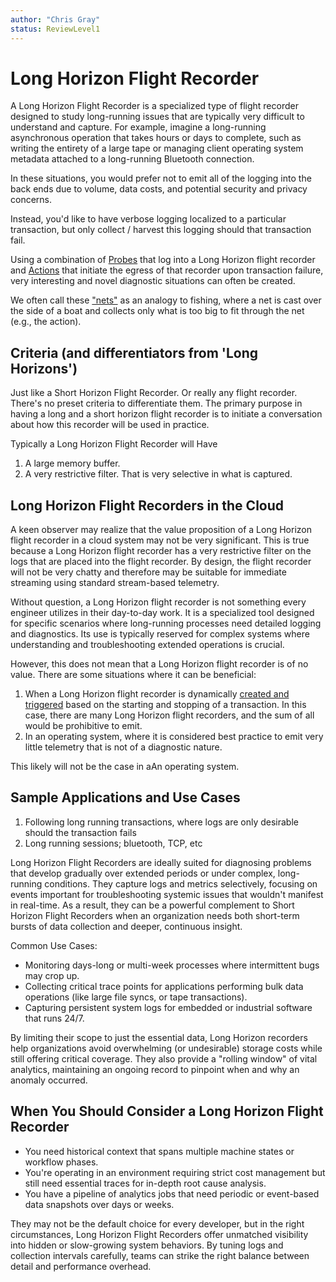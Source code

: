 ```yaml
---
author: "Chris Gray"
status: ReviewLevel1
---
```


# Long Horizon Flight Recorder

A Long Horizon Flight Recorder is a specialized type of flight recorder designed
to study long-running issues that are typically very difficult to understand and
capture. For example, imagine a long-running asynchronous operation that takes
hours or days to complete, such as writing the entirety of a large tape or
managing client operating system metadata attached to a long-running Bluetooth
connection.

In these situations, you would prefer not to emit all of the logging into the
back ends due to volume, data costs, and potential security and privacy
concerns.

Instead, you'd like to have verbose logging localized to a particular
transaction, but only collect / harvest this logging should that transaction
fail.

Using a combination of [Probes](./Architecture.Probes.Overview.document.md) that
log into a Long Horizon flight recorder and
[Actions](./Architecture.Action.Explanation.document.md) that initiate the
egress of that recorder upon transaction failure, very interesting and novel
diagnostic situations can often be created.

We often call these ["nets"](./PositionPaper.ProceduralizeNets.document.md) as
an analogy to fishing, where a net is cast over the side of a boat and collects
only what is too big to fit through the net (e.g., the action).

## Criteria (and differentiators from 'Long Horizons')

Just like a Short Horizon Flight Recorder. Or really any flight recorder.
There's no preset criteria to differentiate them. The primary purpose in having
a long and a short horizon flight recorder is to initiate a conversation about
how this recorder will be used in practice.

Typically a Long Horizon Flight Recorder will Have

1. A large memory buffer.
1. A very restrictive filter. That is very selective in what is captured.

## Long Horizon Flight Recorders in the Cloud

A keen observer may realize that the value proposition of a Long Horizon flight
recorder in a cloud system may not be very significant. This is true because a
Long Horizon flight recorder has a very restrictive filter on the logs that are
placed into the flight recorder. By design, the flight recorder will not be very
chatty and therefore may be suitable for immediate streaming using standard
stream-based telemetry.

Without question, a Long Horizon flight recorder is not something every engineer
utilizes in their day-to-day work. It is a specialized tool designed for
specific scenarios where long-running processes need detailed logging and
diagnostics. Its use is typically reserved for complex systems where
understanding and troubleshooting extended operations is crucial.

However, this does not mean that a Long Horizon flight recorder is of no value.
There are some situations where it can be beneficial:

1. When a Long Horizon flight recorder is dynamically
   [created and triggered](./Architecture.Action.FlightRecorder.document.md)
   based on the starting and stopping of a transaction. In this case, there are
   many Long Horizon flight recorders, and the sum of all would be prohibitive
   to emit.
1. In an operating system, where it is considered best practice to emit very
   little telemetry that is not of a diagnostic nature.

This likely will not be the case in aAn operating system.

## Sample Applications and Use Cases

1. Following long running transactions, where logs are only desirable should the
   transaction fails
1. Long running sessions; bluetooth, TCP, etc

Long Horizon Flight Recorders are ideally suited for diagnosing problems that
develop gradually over extended periods or under complex, long-running
conditions. They capture logs and metrics selectively, focusing on events
important for troubleshooting systemic issues that wouldn't manifest in
real-time. As a result, they can be a powerful complement to Short Horizon
Flight Recorders when an organization needs both short-term bursts of data
collection and deeper, continuous insight.

Common Use Cases:

- Monitoring days-long or multi-week processes where intermittent bugs may crop
  up.
- Collecting critical trace points for applications performing bulk data
  operations (like large file syncs, or tape transactions).
- Capturing persistent system logs for embedded or industrial software that runs
  24/7.

By limiting their scope to just the essential data, Long Horizon recorders help
organizations avoid overwhelming (or undesirable) storage costs while still
offering critical coverage. They also provide a "rolling window" of vital
analytics, maintaining an ongoing record to pinpoint when and why an anomaly
occurred.

## When You Should Consider a Long Horizon Flight Recorder

- You need historical context that spans multiple machine states or workflow
  phases.
- You're operating in an environment requiring strict cost management but still
  need essential traces for in-depth root cause analysis.
- You have a pipeline of analytics jobs that need periodic or event-based data
  snapshots over days or weeks.

They may not be the default choice for every developer, but in the right
circumstances, Long Horizon Flight Recorders offer unmatched visibility into
hidden or slow-growing system behaviors. By tuning logs and collection intervals
carefully, teams can strike the right balance between detail and performance
overhead.
